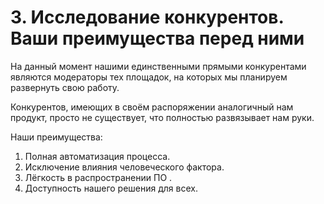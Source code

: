# 3.  Исследование конкурентов. Ваши преимущества перед ними

На данный момент нашими единственными прямыми конкурентами являются модераторы
тех площадок, на которых мы планируем развернуть свою работу.

Конкурентов, имеющих в своём распоряжении аналогичный нам продукт,
просто не существует, что полностью развязывает нам руки.

Наши преимущества:
1. Полная автоматизация процесса.
2. Исключение влияния человеческого фактора.
3. Лёгкость в распространении ПО .
4. Доступность нашего решения для всех.